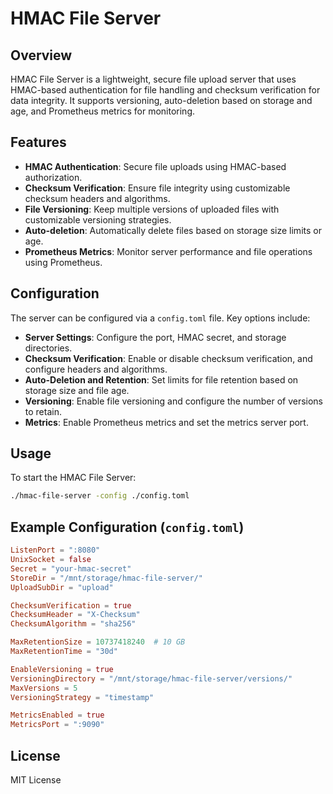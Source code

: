 
# HMAC File Server

## Overview
HMAC File Server is a lightweight, secure file upload server that uses HMAC-based authentication for file handling and checksum verification for data integrity. It supports versioning, auto-deletion based on storage and age, and Prometheus metrics for monitoring.

## Features
- **HMAC Authentication**: Secure file uploads using HMAC-based authorization.
- **Checksum Verification**: Ensure file integrity using customizable checksum headers and algorithms.
- **File Versioning**: Keep multiple versions of uploaded files with customizable versioning strategies.
- **Auto-deletion**: Automatically delete files based on storage size limits or age.
- **Prometheus Metrics**: Monitor server performance and file operations using Prometheus.

## Configuration
The server can be configured via a `config.toml` file. Key options include:

- **Server Settings**: Configure the port, HMAC secret, and storage directories.
- **Checksum Verification**: Enable or disable checksum verification, and configure headers and algorithms.
- **Auto-Deletion and Retention**: Set limits for file retention based on storage size and file age.
- **Versioning**: Enable file versioning and configure the number of versions to retain.
- **Metrics**: Enable Prometheus metrics and set the metrics server port.

## Usage
To start the HMAC File Server:
```bash
./hmac-file-server -config ./config.toml
```

## Example Configuration (`config.toml`)
```toml
ListenPort = ":8080"
UnixSocket = false
Secret = "your-hmac-secret"
StoreDir = "/mnt/storage/hmac-file-server/"
UploadSubDir = "upload"

ChecksumVerification = true
ChecksumHeader = "X-Checksum"
ChecksumAlgorithm = "sha256"

MaxRetentionSize = 10737418240  # 10 GB
MaxRetentionTime = "30d"

EnableVersioning = true
VersioningDirectory = "/mnt/storage/hmac-file-server/versions/"
MaxVersions = 5
VersioningStrategy = "timestamp"

MetricsEnabled = true
MetricsPort = ":9090"
```

## License
MIT License

